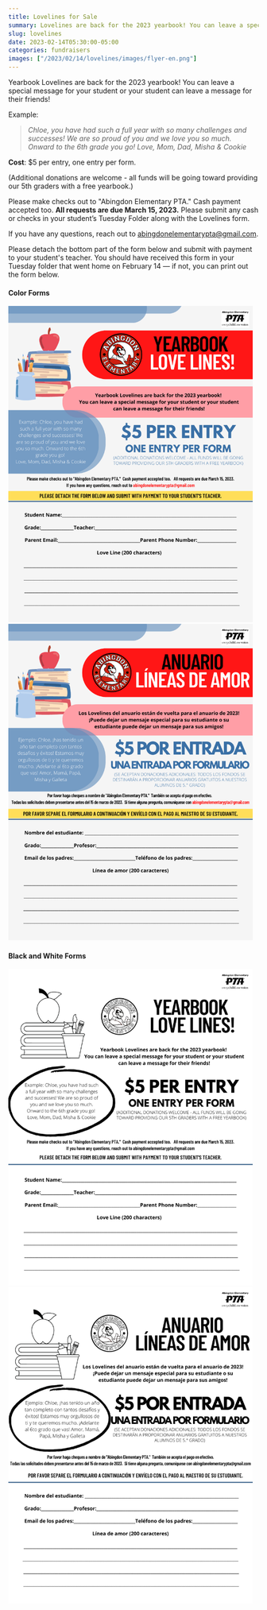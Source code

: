 ```yaml
--- 
title: Lovelines for Sale
summary: Lovelines are back for the 2023 yearbook! You can leave a special message for your student.
slug: lovelines
date: 2023-02-14T05:30:00-05:00
categories: fundraisers
images: ["/2023/02/14/lovelines/images/flyer-en.png"]
---
```


Yearbook Lovelines are back for the 2023 yearbook! You can leave a special message for your student or your student can leave a message for their friends!

Example:

> *Chloe, you have had such a full year with so many challenges and successes! We are so proud of you and we love you so much. Onward to the 6th grade you go! Love, Mom, Dad, Misha & Cookie*

**Cost**: $5 per entry, one entry per form.

(Additional donations are welcome - all funds will be going toward providing our 5th graders with a free yearbook.)

Please make checks out to "Abingdon Elementary PTA." Cash payment accepted too. **All requests are due March 15, 2023.** Please submit any cash or checks in your student’s Tuesday Folder along with the Lovelines form.

If you have any questions, reach out to abingdonelementarypta@gmail.com.

Please detach the bottom part of the form below and submit with payment to your student's teacher. You should have received this form in your Tuesday folder that went home on February 14 — if not, you can print out the form below.

#### Color Forms
<a href="images/flyer-en.pdf"><img src="images/flyer-en.png" width="492" height="637" alt="Lovelines form in English"></a>
<a href="images/flyer-es.pdf"><img src="images/flyer-es.png" width="492" height="637" alt="Lovelines form in Spanish"></a>

#### Black and White Forms
<a href="images/flyer-en-nocolor.pdf"><img src="images/flyer-en-nocolor.png" width="492" height="637" alt="Black and White Lovelines form in English"></a>
<a href="images/flyer-es-nocolor.pdf"><img src="images/flyer-es-nocolor.png" width="492" height="637" alt="Black and White Lovelines form in Spanish"></a>